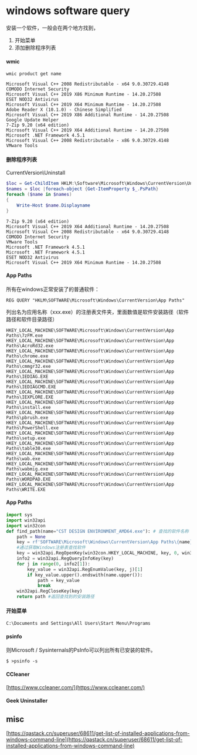 # windows software query


安装一个软件，一般会在两个地方找到，
1. 开始菜单
2. 添加删除程序列表

#### wmic

```
wmic product get name
```

```
Microsoft Visual C++ 2008 Redistributable - x64 9.0.30729.4148
COMODO Internet Security
Microsoft Visual C++ 2019 X86 Minimum Runtime - 14.20.27508
ESET NOD32 Antivirus
Microsoft Visual C++ 2019 X64 Minimum Runtime - 14.20.27508
Adobe Reader X (10.1.0) - Chinese Simplified
Microsoft Visual C++ 2019 X86 Additional Runtime - 14.20.27508
Google Update Helper
7-Zip 9.20 (x64 edition)
Microsoft Visual C++ 2019 X64 Additional Runtime - 14.20.27508
Microsoft .NET Framework 4.5.1
Microsoft Visual C++ 2008 Redistributable - x86 9.0.30729.4148
VMware Tools
```



#### 删除程序列表
CurrentVersion\Uninstall

``` powershell
$loc = Get-ChildItem HKLM:\Software\Microsoft\Windows\CurrentVersion\Uninstall
$names = $loc |foreach-object {Get-ItemProperty $_.PsPath}
foreach ($name in $names)
{
    Write-Host $name.Displayname
}
```

```
7-Zip 9.20 (x64 edition)
Microsoft Visual C++ 2019 X64 Additional Runtime - 14.20.27508
Microsoft Visual C++ 2008 Redistributable - x64 9.0.30729.4148
COMODO Internet Security
VMware Tools
Microsoft .NET Framework 4.5.1
Microsoft .NET Framework 4.5.1
ESET NOD32 Antivirus
Microsoft Visual C++ 2019 X64 Minimum Runtime - 14.20.27508
```

#### App Paths
所有在windows正常安装了的普通软件：
```
REG QUERY "HKLM\SOFTWARE\Microsoft\Windows\CurrentVersion\App Paths"
```
列出名为应用名称（xxx.exe）的注册表文件夹，里面数值是软件安装路径（软件路径和软件目录路径）


```
HKEY_LOCAL_MACHINE\SOFTWARE\Microsoft\Windows\CurrentVersion\App Paths\7zFM.exe
HKEY_LOCAL_MACHINE\SOFTWARE\Microsoft\Windows\CurrentVersion\App Paths\AcroRd32.exe
HKEY_LOCAL_MACHINE\SOFTWARE\Microsoft\Windows\CurrentVersion\App Paths\chrome.exe
HKEY_LOCAL_MACHINE\SOFTWARE\Microsoft\Windows\CurrentVersion\App Paths\cmmgr32.exe
HKEY_LOCAL_MACHINE\SOFTWARE\Microsoft\Windows\CurrentVersion\App Paths\IEDIAG.EXE
HKEY_LOCAL_MACHINE\SOFTWARE\Microsoft\Windows\CurrentVersion\App Paths\IEDIAGCMD.EXE
HKEY_LOCAL_MACHINE\SOFTWARE\Microsoft\Windows\CurrentVersion\App Paths\IEXPLORE.EXE
HKEY_LOCAL_MACHINE\SOFTWARE\Microsoft\Windows\CurrentVersion\App Paths\install.exe
HKEY_LOCAL_MACHINE\SOFTWARE\Microsoft\Windows\CurrentVersion\App Paths\pbrush.exe
HKEY_LOCAL_MACHINE\SOFTWARE\Microsoft\Windows\CurrentVersion\App Paths\PowerShell.exe
HKEY_LOCAL_MACHINE\SOFTWARE\Microsoft\Windows\CurrentVersion\App Paths\setup.exe
HKEY_LOCAL_MACHINE\SOFTWARE\Microsoft\Windows\CurrentVersion\App Paths\table30.exe
HKEY_LOCAL_MACHINE\SOFTWARE\Microsoft\Windows\CurrentVersion\App Paths\wab.exe
HKEY_LOCAL_MACHINE\SOFTWARE\Microsoft\Windows\CurrentVersion\App Paths\wabmig.exe
HKEY_LOCAL_MACHINE\SOFTWARE\Microsoft\Windows\CurrentVersion\App Paths\WORDPAD.EXE
HKEY_LOCAL_MACHINE\SOFTWARE\Microsoft\Windows\CurrentVersion\App Paths\WRITE.EXE

```


#### App Paths 
``` python
import sys
import win32api
import win32con
def find_path(name="CST DESIGN ENVIRONMENT_AMD64.exe"): # 查找的软件名称
    path = None
    key = rf'SOFTWARE\Microsoft\Windows\CurrentVersion\App Paths\{name}'
    #通过获取Windows注册表查找软件
    key = win32api.RegOpenKey(win32con.HKEY_LOCAL_MACHINE, key, 0, win32con.KEY_READ)
    info2 = win32api.RegQueryInfoKey(key)
    for j in range(0, info2[1]):
        key_value = win32api.RegEnumValue(key, j)[1]
        if key_value.upper().endswith(name.upper()):
            path = key_value
            break
    win32api.RegCloseKey(key)
    return path #返回查找到的安装路径

```

#### 开始菜单
```
C:\Documents and Settings\All Users\Start Menu\Programs
```
#### psinfo
则Microsoft / Sysinternals的PsInfo可以列出所有已安装的软件。
```
$ >psinfo -s
```

#### CCleaner
[https://www.ccleaner.com/](https://www.ccleaner.com/)
#### Geek Uninstaller

## misc

[https://qastack.cn/superuser/68611/get-list-of-installed-applications-from-windows-command-line](https://qastack.cn/superuser/68611/get-list-of-installed-applications-from-windows-command-line)
